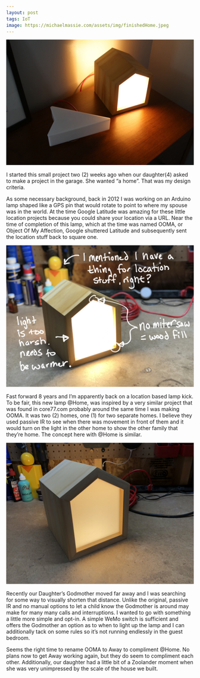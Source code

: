 ```yaml
---
layout: post
tags: IoT
image: https://michaelmassie.com/assets/img/finishedHome.jpeg
---
```


![](/assets/img/finishedHome.jpeg)

I started this small project two (2) weeks ago when our daughter(4) asked to make a project in the garage. She wanted “a home”. That was my design criteria. 

As some necessary background, back in 2012 I was working on an Arduino lamp shaped like a GPS pin that would rotate to point to where my spouse was in the world. At the time Google Latitude was amazing for these little location projects because you could share your location via a URL. Near the time of completion of this lamp, which at the time was named OOMA, or Object Of My Affection, Google shuttered Latitude and subsequently sent the location stuff back to square one.

![Process Sketch Notes](/assets/img/homeSketchNotes.jpeg)

Fast forward 8 years and I’m apparently back on a location based lamp kick. To be fair, this new lamp @Home, was inspired by a very similar project that was found in core77.com probably around the same time I was making OOMA. It was two (2) homes, one (1) for two separate homes. I believe they used passive IR to see when there was movement in front of them and it would turn on the light in the other home to show the other family that they’re home. The concept here with @Home is similar. 

![Light test](/assets/img/homeLightTest.jpeg)

Recently our Daughter’s Godmother moved far away and I was searching for some way to visually shorten that distance. Unlike the original, passive IR and no manual options to let a child know the Godmother is around may make for many many calls and interruptions. I wanted to go with something a little more simple and opt-in. A simple WeMo switch is sufficient and offers the Godmother an option as to when to light up the lamp and I can additionally tack on some rules so it’s not running endlessly in the guest bedroom.

Seems the right time to rename OOMA to Away to compliment @Home. No plans now to get Away working again, but they do seem to compliment each other. Additionally, our daughter had a little bit of a Zoolander moment when she was very unimpressed by the scale of the house we built.
